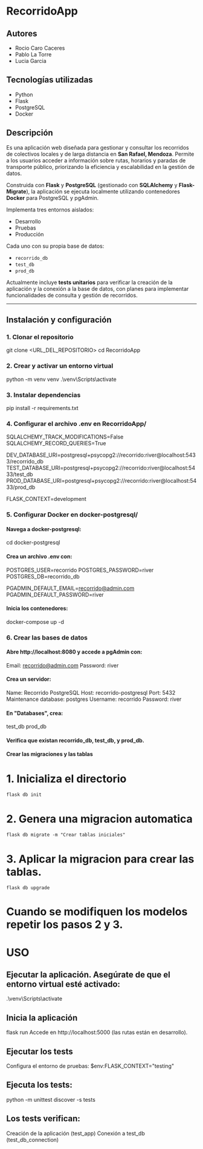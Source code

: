 # RecorridoApp

## Autores
- Rocio Caro Caceres
- Pablo La Torre
- Lucia Garcia

## Tecnologías utilizadas

- Python
- Flask
- PostgreSQL
- Docker

## Descripción

 Es una aplicación web diseñada para gestionar y consultar los recorridos de colectivos locales y de larga distancia en **San Rafael, Mendoza**.
Permite a los usuarios acceder a información sobre rutas, horarios y paradas de transporte público, priorizando la eficiencia y escalabilidad en la gestión de datos.

Construida con **Flask** y **PostgreSQL** (gestionado con **SQLAlchemy** y **Flask-Migrate**), la aplicación se ejecuta localmente utilizando contenedores **Docker** para PostgreSQL y pgAdmin.

Implementa tres entornos aislados:
- Desarrollo
- Pruebas
- Producción

Cada uno con su propia base de datos:
- `recorrido_db`
- `test_db`
- `prod_db`

Actualmente incluye **tests unitarios** para verificar la creación de la aplicación y la conexión a la base de datos, con planes para implementar funcionalidades de consulta y gestión de recorridos.

---

## Instalación y configuración

### 1. Clonar el repositorio

git clone <URL_DEL_REPOSITORIO>
cd RecorridoApp

### 2. Crear y activar un entorno virtual

python -m venv venv
.\venv\Scripts\activate

### 3. Instalar dependencias

pip install -r requirements.txt

### 4. Configurar el archivo .env en RecorridoApp/

SQLALCHEMY_TRACK_MODIFICATIONS=False
SQLALCHEMY_RECORD_QUERIES=True

DEV_DATABASE_URI=postgresql+psycopg2://recorrido:river@localhost:5433/recorrido_db
TEST_DATABASE_URI=postgresql+psycopg2://recorrido:river@localhost:5433/test_db
PROD_DATABASE_URI=postgresql+psycopg2://recorrido:river@localhost:5433/prod_db

FLASK_CONTEXT=development

### 5. Configurar Docker en docker-postgresql/

#### Navega a docker-postgresql:

cd docker-postgresql

#### Crea un archivo .env con:

POSTGRES_USER=recorrido
POSTGRES_PASSWORD=river
POSTGRES_DB=recorrido_db

PGADMIN_DEFAULT_EMAIL=recorrido@admin.com
PGADMIN_DEFAULT_PASSWORD=river

#### Inicia los contenedores:

docker-compose up -d

### 6. Crear las bases de datos

#### Abre http://localhost:8080 y accede a pgAdmin con:

Email: recorrido@admin.com
Password: river


#### Crea un servidor:

Name: Recorrido PostgreSQL
Host: recorrido-postgresql
Port: 5432
Maintenance database: postgres
Username: recorrido
Password: river


#### En "Databases", crea:

test_db
prod_db

#### Verifica que existan recorrido_db, test_db, y prod_db.

#### Crear las migraciones y las tablas
# 1. Inicializa el directorio
`flask db init`

# 2. Genera una migracion automatica 
`flask db migrate -m "Crear tablas iniciales"`

# 3. Aplicar la migracion para crear las tablas.
`flask db upgrade`

# Cuando se modifiquen los modelos repetir los pasos 2 y 3.

# USO
## Ejecutar la aplicación. Asegúrate de que el entorno virtual esté activado:

.\venv\Scripts\activate


## Inicia la aplicación

flask run
Accede en http://localhost:5000 (las rutas están en desarrollo).

## Ejecutar los tests
Configura el entorno de pruebas:
$env:FLASK_CONTEXT="testing"

## Ejecuta los tests:
python -m unittest discover -s tests

## Los tests verifican:

Creación de la aplicación (test_app)
Conexión a test_db (test_db_connection)


